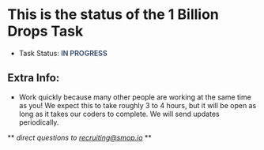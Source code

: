 # This is the status of the 1 Billion Drops Task
* Task Status: <span style="color:#405575">**IN PROGRESS**</span>

## Extra Info:
  * Work quickly because many other people are working at the same time as you! We expect this to take roughly 3 to 4 hours, but it will be open as long as it takes our coders to complete. We will send updates periodically.
  
** *direct questions to recruiting@smop.io* **
